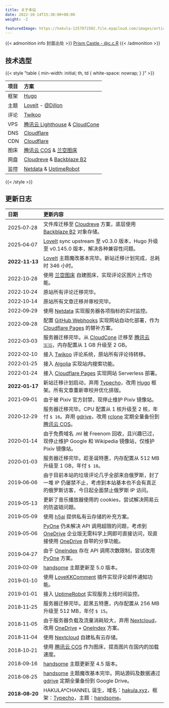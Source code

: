 ```yaml
---
title: 关于本站
date: 2022-10-14T15:30:00+08:00
weight: -2

featuredImage: https://hakula-1257872502.file.myqcloud.com/images/article-covers/70180757.webp
---
```


{{< admonition info 封面出处 >}}
[Prism Castle - @c.c.R](https://www.pixiv.net/artworks/70180757)
{{< /admonition >}}

## 技术选型

{{< style "table { min-width: initial; th, td { white-space: nowrap; } }" >}}

| 项目 | 方案                                          |
| :--- | :-------------------------------------------- |
| 框架 | [Hugo]                                        |
| 主题 | [LoveIt] - [@Dillon]                          |
| 评论 | [Twikoo]                                      |
| VPS  | [腾讯云 Lighthouse][Lighthouse] & [CloudCone] |
| DNS  | [Cloudflare]                                  |
| CDN  | [Cloudflare]                                  |
| 图床 | [腾讯云 COS][COS] & [兰空图床][Lsky]          |
| 网盘 | [Cloudreve] & [Backblaze B2][B2]              |
| 监控 | [Netdata] & [UptimeRobot]                     |

[@Dillon]: https://github.com/dillonzq
[B2]: https://www.backblaze.com/cloud-storage
[CloudCone]: /links/cloudcone-cn
[Cloudflare]: https://www.cloudflare.com
[Cloudreve]: https://cloudreve.org
[COS]: https://cloud.tencent.com/product/cos
[h5ai]: https://larsjung.de/h5ai
[Hugo]: https://gohugo.io
[Lighthouse]: https://cloud.tencent.com/product/lighthouse
[LoveIt]: https://hugoloveit.com
[Lsky]: https://www.lsky.pro
[Netdata]: https://www.netdata.cloud
[OneDrive]: https://www.microsoft.com/microsoft-365/onedrive/onedrive-for-business
[Twikoo]: https://twikoo.js.org
[UptimeRobot]: https://uptimerobot.com

{{< /style >}}

## 更新日志

| 日期           | 更新内容                                                                                                                                 |
| :------------- | :--------------------------------------------------------------------------------------------------------------------------------------- |
| 2025‑07‑28     | 文件库迁移至 [Cloudreve] 方案，底层使用 [Backblaze B2][B2] 对象存储。                                                                    |
| 2025‑04‑07     | [LoveIt] sync upstream 至 v0.3.0 版本，Hugo 升级至 v0.145.0 版本，解决各种兼容性问题。                                                   |
| **2022‑11‑13** | [LoveIt] 主题魔改基本完毕。新站迁移计划完成，总耗时 346 小时。                                                                           |
| 2022‑10‑28     | 使用 [兰空图床][Lsky] 自建图床，实现评论区图片上传功能。                                                                                 |
| 2022‑10‑24     | 原站所有评论迁移完毕。                                                                                                                   |
| 2022‑10‑14     | 原站所有文章迁移并审校完毕。                                                                                                             |
| 2022‑09‑29     | 使用 [Netdata] 实现服务器各项指标的实时监控。                                                                                            |
| 2022‑09‑28     | 配置 [GitHub Webhooks][Webhooks] 实现网站自动化部署，作为 [Cloudflare Pages][cf-pages] 的替补方案。                                      |
| 2022‑03‑03     | 服务器迁移完毕。从 [CloudCone] 迁移至 [腾讯云 :singapore:][Lighthouse]，内存配置从 1 GB 升级至 2 GB。                                    |
| 2022‑02‑10     | 接入 [Twikoo] 评论系统，原站所有评论待转移。                                                                                             |
| 2022‑01‑25     | 接入 [Algolia] 实现站内搜索功能。                                                                                                        |
| 2022‑01‑24     | 接入 [Cloudflare Pages][cf-pages] 实现网站 Serverless 部署。                                                                             |
| **2022‑01‑17** | 新站迁移计划启动，弃用 [Typecho]，改用 [Hugo] 框架。所有文章重新审校并优化排版。                                                         |
| 2021‑09‑01     | 由于被 Pixiv 官方封禁，现停止维护 Pixiv 镜像站。                                                                                         |
| 2020‑12‑29     | 服务器迁移完毕。CPU 配置从 1 核升级至 2 核，年付 `$ 16`。弃用 [gdrive]，改用 [rclone] 定期全量备份到 [腾讯云 COS][COS]。                 |
| 2020‑01‑14     | 由于免费域名 .ml 被 Freenom 回收，且兴趣已过，现停止维护 Google 和 Wikipedia 镜像站，仅维护 Pixiv 镜像站。                               |
| 2020‑01‑03     | 服务器迁移完毕。趁圣诞特惠，内存配置从 512 MB 升级至 1 GB，年付 `$ 18`。                                                                 |
| 2019‑06‑06     | 由于目前本站的垃圾评论几乎全部来自俄罗斯，封了一堆 IP 仍屡禁不止，考虑到本站基本也不会有真正的俄罗斯访客，今日起全面禁止俄罗斯 IP 访问。 |
| 2019‑05‑13     | 更新了音乐播放器使用的 cookies，尝试解决网易云的防盗链问题。                                                                             |
| 2019‑05‑09     | 使用 [h5ai] 提供私有云存储的补充方案。                                                                                                   |
| 2019‑05‑06     | [PyOne] 仍未解决 API 调用超限的问题，考虑到 [OneDrive] 企业版无需科学上网即可直接访问，现直接使用 [OneDrive] 自带的分享功能。            |
| 2019‑04‑27     | 由于 [OneIndex] 存在 API 调用次数限制，尝试改用 [PyOne] 方案。                                                                           |
| 2019‑02‑09     | [handsome] 主题更新至 5.0 版本。                                                                                                         |
| 2019‑01‑10     | 使用 [LoveKKComment] 插件实现评论邮件通知功能。                                                                                          |
| 2019‑01‑01     | 接入 [UptimeRobot] 实现服务上线时间监控。                                                                                                |
| 2018‑11‑25     | 服务器迁移完毕。趁黑五特惠，内存配置从 256 MB 升级至 512 MB，年付 `$ 15`。                                                               |
| 2018‑11‑05     | 由于服务器负载及流量消耗较大，弃用 [Nextcloud]，改用 [OneDrive] + [OneIndex] 方案。                                                      |
| 2018‑11‑04     | 使用 [Nextcloud] 自建私有云存储。                                                                                                        |
| 2018‑10‑21     | 使用 [腾讯云 COS][COS] 作为图床，提高图片在国内的加载速度。                                                                              |
| 2018‑09‑16     | [handsome] 主题更新至 4.5 版本。                                                                                                         |
| 2018‑08‑25     | [handsome] 主题魔改基本完毕。网站源码及数据通过 [gdrive] 定期全量备份到 Google Drive。                                                   |
| **2018‑08‑20** | HAKULA†CHANNEL 诞生，域名：[hakula.xyz]，框架：[Typecho]，主题：[handsome]。                                                             |

[Algolia]: https://www.algolia.com
[B2]: https://www.backblaze.com/cloud-storage
[cf-pages]: https://pages.cloudflare.com
[CloudCone]: /links/cloudcone-cn
[Cloudreve]: https://cloudreve.org
[COS]: https://cloud.tencent.com/product/cos
[gdrive]: https://github.com/prasmussen/gdrive
[h5ai]: https://larsjung.de/h5ai
[hakula.xyz]: https://www.whois.com/whois/hakula.xyz
[handsome]: https://www.ihewro.com/archives/489
[Hugo]: https://gohugo.io
[Lighthouse]: https://cloud.tencent.com/product/lighthouse
[LoveIt]: https://hugoloveit.com
[LoveKKComment]: https://github.com/ylqjgm/LoveKKComment
[Lsky]: https://www.lsky.pro
[Netdata]: https://www.netdata.cloud
[Nextcloud]: https://nextcloud.com
[OneDrive]: https://www.microsoft.com/microsoft-365/onedrive/onedrive-for-business
[OneIndex]: https://github.com/0oVicero0/oneindex
[PyOne]: https://github.com/abbeyokgo/PyOne
[rclone]: https://rclone.org
[Twikoo]: https://twikoo.js.org
[Typecho]: https://typecho.org
[UptimeRobot]: https://uptimerobot.com
[Webhooks]: https://docs.github.com/en/developers/webhooks-and-events/webhooks/about-webhooks
